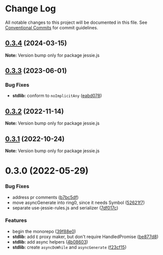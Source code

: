 # Change Log

All notable changes to this project will be documented in this file.
See [Conventional Commits](https://conventionalcommits.org) for commit guidelines.

## [0.3.4](https://github.com/endojs/Jessie/compare/jessie.js@0.3.3...jessie.js@0.3.4) (2024-03-15)

**Note:** Version bump only for package jessie.js





## [0.3.3](https://github.com/endojs/Jessie/compare/jessie.js@0.3.2...jessie.js@0.3.3) (2023-06-01)


### Bug Fixes

* **stdlib:** conform to `noImplicitAny` ([eabd078](https://github.com/endojs/Jessie/commit/eabd0784ecc1f52d8ee5be1ea7d91da0db32f792))





## [0.3.2](https://github.com/endojs/Jessie/compare/jessie.js@0.3.1...jessie.js@0.3.2) (2022-11-14)

**Note:** Version bump only for package jessie.js





## [0.3.1](https://github.com/endojs/Jessie/compare/jessie.js@0.3.0...jessie.js@0.3.1) (2022-10-24)

**Note:** Version bump only for package jessie.js





# 0.3.0 (2022-05-29)


### Bug Fixes

* address pr comments ([b7bc5df](https://github.com/endojs/Jessie/commit/b7bc5df71535a617beab11c19c3bf4f9b421caeb))
* move asyncGenerate into ring0, since it needs Symbol ([52621f7](https://github.com/endojs/Jessie/commit/52621f77f2b00885fcdaaee055a11a9484bfc1c8))
* separate use-jessie-rules.js and serializer ([7df017c](https://github.com/endojs/Jessie/commit/7df017cc98fb79c80694bb65211ec4405b31f9f9))


### Features

* begin the monorepo ([39f88e0](https://github.com/endojs/Jessie/commit/39f88e06c3dce23fa8bb5194da93e16db864ee59))
* **stdlib:** add `E` proxy maker, but don't require HandledPromise ([be877d8](https://github.com/endojs/Jessie/commit/be877d87bc4b585f1190b12c38caa16c11a932ad))
* **stdlib:** add async helpers ([4b08603](https://github.com/endojs/Jessie/commit/4b08603481988ecb06b1f1e4c2d530df5c1f20ea))
* **stdlib:** create `asyncDoWhile` and `asyncGenerate` ([f23cf15](https://github.com/endojs/Jessie/commit/f23cf15942d270bccd83a9ab114350e7cdf38ffe))
